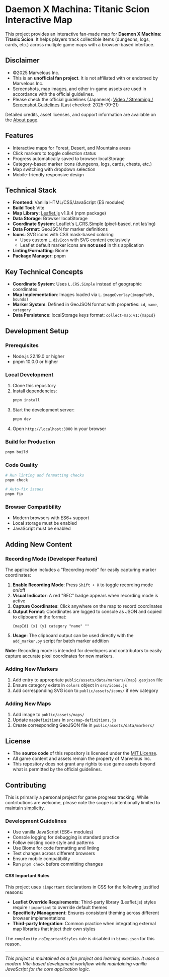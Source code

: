 # Daemon X Machina: Titanic Scion Interactive Map

This project provides an interactive fan-made map for **Daemon X Machina: Titanic Scion**. 
It helps players track collectible items (dungeons, logs, cards, etc.) across multiple game maps with a browser-based interface.

## Disclaimer
- ©2025 Marvelous Inc.
- This is an **unofficial fan project**. It is not affiliated with or endorsed by Marvelous Inc.
- Screenshots, map images, and other in-game assets are used in accordance with the official guidelines.
- Please check the official guidelines (Japanese): [Video / Streaming / Screenshot Guidelines](https://jp.daemonxmachina.com/titanicscion/news/article/32682) (Last checked: 2025-09-21)

Detailed credits, asset licenses, and support information are available on the [About page](./about.html).

## Features
- Interactive maps for Forest, Desert, and Mountains areas
- Click markers to toggle collection status
- Progress automatically saved to browser localStorage
- Category-based marker icons (dungeons, logs, cards, chests, etc.)
- Map switching with dropdown selection
- Mobile-friendly responsive design

## Technical Stack
- **Frontend**: Vanilla HTML/CSS/JavaScript (ES modules)
- **Build Tool**: Vite
- **Map Library**: [Leaflet.js](https://leafletjs.com/) v1.9.4 (npm package)
- **Data Storage**: Browser localStorage
- **Coordinate System**: Leaflet's L.CRS.Simple (pixel-based, not lat/lng)
- **Data Format**: GeoJSON for marker definitions
- **Icons**: SVG icons with CSS mask-based coloring
  - Uses custom `L.divIcon` with SVG content exclusively
  - Leaflet default marker icons are **not used** in this application
- **Linting/Formatting**: Biome
- **Package Manager**: pnpm

## Key Technical Concepts
- **Coordinate System**: Uses `L.CRS.Simple` instead of geographic coordinates
- **Map Implementation**: Images loaded via `L.imageOverlay(imagePath, bounds)`
- **Marker System**: Defined in GeoJSON format with properties: `id`, `name`, `category`
- **Data Persistence**: localStorage keys format: `collect-map:v1:{mapId}`

## Development Setup

### Prerequisites
- Node.js 22.19.0 or higher
- pnpm 10.0.0 or higher

### Local Development
1. Clone this repository
2. Install dependencies:
   ```bash
   pnpm install
   ```
3. Start the development server:
   ```bash
   pnpm dev
   ```
4. Open `http://localhost:3000` in your browser

### Build for Production
```bash
pnpm build
```

### Code Quality
```bash
# Run linting and formatting checks
pnpm check

# Auto-fix issues
pnpm fix
```

### Browser Compatibility
- Modern browsers with ES6+ support
- Local storage must be enabled
- JavaScript must be enabled

## Adding New Content

### Recording Mode (Developer Feature)
The application includes a "Recording mode" for easily capturing marker coordinates:

1. **Enable Recording Mode**: Press `Shift + R` to toggle recording mode on/off
2. **Visual Indicator**: A red "REC" badge appears when recording mode is active
3. **Capture Coordinates**: Click anywhere on the map to record coordinates
4. **Output Format**: Coordinates are logged to console as JSON and copied to clipboard in the format:
   ```
   {mapId} {x} {y} category "name" ""
   ```
5. **Usage**: The clipboard output can be used directly with the `add_marker.py` script for batch marker addition

**Note**: Recording mode is intended for developers and contributors to easily capture accurate pixel coordinates for new markers.

### Adding New Markers
1. Add entry to appropriate `public/assets/data/markers/{map}.geojson` file
2. Ensure category exists in `colors` object in `src/icons.js`
3. Add corresponding SVG icon to `public/assets/icons/` if new category

### Adding New Maps
1. Add image to `public/assets/maps/`
2. Update `mapDefinitions` in `src/map-definitions.js`
3. Create corresponding GeoJSON file in `public/assets/data/markers/`

## License
- The **source code** of this repository is licensed under the [MIT License](./LICENSE).
- All game content and assets remain the property of Marvelous Inc.
- This repository does not grant any rights to use game assets beyond what is permitted by the official guidelines.

## Contributing
This is primarily a personal project for game progress tracking. 
While contributions are welcome, please note the scope is intentionally limited to maintain simplicity.

### Development Guidelines
- Use vanilla JavaScript (ES6+ modules)
- Console logging for debugging is standard practice
- Follow existing code style and patterns
- Use Biome for code formatting and linting
- Test changes across different browsers
- Ensure mobile compatibility
- Run `pnpm check` before committing changes

#### CSS Important Rules
This project uses `!important` declarations in CSS for the following justified reasons:
- **Leaflet Override Requirements**: Third-party library (Leaflet.js) styles require `!important` to override default themes
- **Specificity Management**: Ensures consistent theming across different browser implementations
- **Third-party Integration**: Common practice when integrating external map libraries that inject their own styles

The `complexity.noImportantStyles` rule is disabled in `biome.json` for this reason.

---

*This project is maintained as a fan project and learning exercise. It uses a modern Vite-based development workflow while maintaining vanilla JavaScript for the core application logic.*
